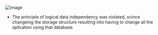 ![image](https://github.com/user-attachments/assets/8aa57056-8656-41e4-9b9f-ec67e1b82422)

- The principle of logical data independency was violated, scince changeing the storage structure resulting into having to change all the aplication using that database.
